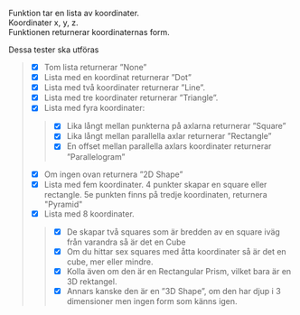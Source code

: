 Funktion tar en lista av koordinater.  
Koordinater x, y, z.  
Funktionen returnerar koordinaternas form.  

Dessa tester ska utföras  
> - [x]  Tom lista returnerar ”None”
> - [x]  Lista med en koordinat returnerar ”Dot”
> - [x]  Lista med två koordinater returnerar ”Line”.
> - [x]  Lista med tre koordinater returnerar ”Triangle”.
> - [x]  Lista med fyra koordinater:
>> - [x] Lika långt mellan punkterna på axlarna returnerar ”Square”
>> - [x] Lika långt mellan parallella axlar returnerar ”Rectangle”
>> - [x] En offset mellan parallella axlars koordinater returnerar ”Parallelogram”
> - [x]  Om ingen ovan returnera ”2D Shape”
> - [x]  Lista med fem koordinater. 4 punkter skapar en square eller rectangle. 5e punkten finns på tredje koordinaten, returnera "Pyramid"
> - [x]  Lista med 8 koordinater. 
>> - [x] De skapar två squares som är bredden av en square iväg från varandra så är det en Cube
>> - [x] Om du hittar sex squares med åtta koordinater så är det en cube, mer eller mindre.
>> - [x] Kolla även om den är en Rectangular Prism, vilket bara är en 3D rektangel.
>> - [x] Annars kanske den är en ”3D Shape”, om den har djup i 3 dimensioner men ingen form som
känns igen.
